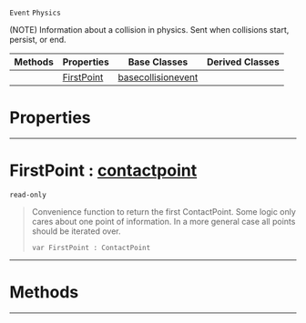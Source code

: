  `Event` `Physics`



(NOTE) Information about a collision in physics. Sent when collisions start, persist, or end.

|Methods|Properties|Base Classes|Derived Classes|
|---|---|---|---|
| |[ FirstPoint](https://github.com/ArendDanielek/ZeroDocsTest/blob/master/code_reference/class_reference/collisionevent.markdown#firstpoint-zero-engine-d)|[basecollisionevent](https://github.com/ArendDanielek/ZeroDocsTest/blob/master/code_reference/class_reference/basecollisionevent.markdown)| |


 #  Properties


---  
 #  FirstPoint : [contactpoint](https://github.com/ArendDanielek/ZeroDocsTest/blob/master/code_reference/class_reference/contactpoint.markdown)

 `read-only`

> Convenience function to return the first ContactPoint. Some logic only cares about one point of information. In a more general case all points should be iterated over.
> ``` lang=cpp, name=Zilch
> var FirstPoint : ContactPoint


---  
 #  Methods


---  
 
  
  
  
  
  
  
  

 